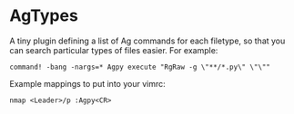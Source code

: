 # AgTypes

A tiny plugin defining a list of Ag commands for each filetype, so that you can search
particular types of files easier. For example:

```
command! -bang -nargs=* Agpy execute "RgRaw -g \"**/*.py\" \"\""
```

Example mappings to put into your vimrc:

```
nmap <Leader>/p :Agpy<CR>
```

